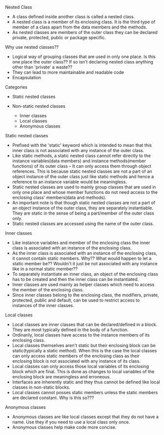 Nested Class

- A class defined inside another class is called a nested class.
- A nested class is a member of its enclosing class. It is the third
  type of member of a class apart from the data members and the methods.
- As nested classes are members of the outer class they can be declared
  private, protected, public or package specific.

Why use nested classes??

- Logical way of grouping classes that are used in only one place. Is
  this one place the outer class?? If so isn't declaring nested class
  anything other than 'private' a waste??
- They can lead to more maintainable and readable code
- Encapsulation

Categories

- Static nested classes

<!-- -->

- Non-static nested classes

  - Inner classes
  - Local classes
  - Anonymous classes

Static nested classes

- Prefixed with the 'static' keyword which is intended to mean that this
  inner class is not associated with any instance of the outer class.
- Like static methods, a static nested class cannot refer directly to
  the instance variables(data members) and instance methods(member
  functions) of its outer class – It can only access them through object
  references. This is because static nested classes are not a part of an
  object instance of the outer class just like static methods and hence
  a reference to an instance variable would be meaningless.
- Static nested classes are used to mainly group classes that are used
  in only one place and whose member functions do not need access to the
  enclosing class' members(data and methods).
- An important note is that though static nested classes are not a part
  of an object instance of the outer class, they are separately
  instantiable. They are static in the sense of being a part/member of
  the outer class only.
- Static nested classes are accessed using the name of the outer class.

Inner classes

- Like instance variables and member of the enclosing class the inner
  class is associated with an instance of the enclosing class.
- As the inner class is associated with an instance of the enclosing
  class, it cannot contain static members. Why?? What would happen to
  let a static member be?? Wouldn't it just be not associated with any
  instance like in a normal static member??
- To separately instantiate an inner class, an object of the enclosing
  class has to be created and then the inner class can be instantiated.
- Inner classes are used mainly as helper classes which need to access
  the member of the enclosing class.
- Since inner classes belong to the enclosing class, the modifiers,
  private, protected, public and default, can be used to restrict access
  to instances of the inner classes.

Local classes

- Local classes are inner classes that can be declared/defined in a
  block. They are most typically defined in the body of a function.
- Ordinarily, local classes have access to the instance members of its
  enclosing class.
- Local classes themselves aren't static but their enclosing block can
  be static(typically a static method). When this is the case the local
  classes can only access static members of the enclosing class as their
  enclosing block is not associated with any instance of its class.
- Local classes can only access those local variables of its enclosing
  block which are final. This is done as changes to local variables of
  the enclosing block are meaningless and erroneous.
- Interfaces are inherently static and they thus cannot be defined like
  local classes in non-static blocks.
- Local classes cannot posses static members unless the static members
  are declared constant. Why is this so???

Anonymous classes

- Anonymous classes are like local classes except that they do not have
  a name. Use they if you need to use a local class only once.
- Anonymous classes help make code more concise.
